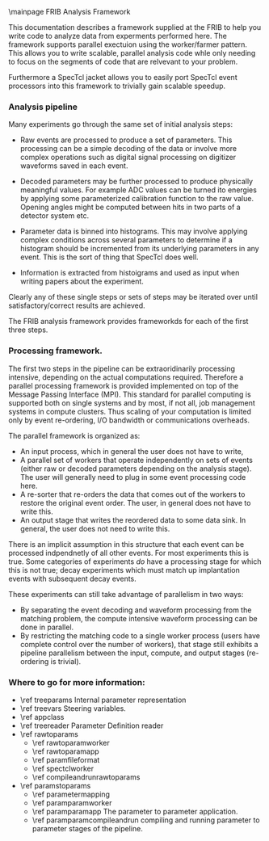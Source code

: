 \mainpage FRIB Analysis Framework

This documentation describes a framework supplied at the FRIB to help you
write code to analyze data from experments performed here.  The framework
supports parallel exectuion using the worker/farmer pattern.  This allows you
to write scalable, parallel analysis code whle only needing to focus on the
segments of code that are relvevant to your problem.

Furthermore a SpecTcl jacket allows you to easily port SpecTcl event processors
into this framework to trivially gain scalable speedup.

### Analysis pipeline

Many experiments go through the same set of initial analysis steps:

*   Raw events are processed to produce a set of parameters.  This processing
can be a simple decoding of the data or involve more complex operations such as
digital signal processing on digitizer waveforms saved in each event.

*   Decoded parameters may be further processed to produce physically meaningful
values.  For example ADC values can be turned ito energies by applying some
parameterized calibration function to the raw value.  Opening angles might be
computed between hits in two parts of a detector system etc.

*  Parameter data is binned into histograms.  This may involve applying complex
conditions across several parameters to determine if a histogram should be incremented
from its underlying parameters in any event.  This is the sort of thing that
SpecTcl does well.

*   Information is extracted from histoigrams and used as input when writing
papers about the experiment.

Clearly any of these single steps or sets of steps may be iterated over until
satisfactory/correct results are achieved.

The FRIB analysis framework provides frameworkds for each of the first three
steps.

### Processing framework.

The first two steps in the pipeline can be extraoridinarily processing intensive,
depending on the actual computations required.   Therefore a parallel processing
framework is provided implemented on top of the Message Passing Interface (MPI).
This standard for parallel computing is supported both on single systems and by
most, if not all, job management systems in compute clusters.   Thus scaling
of your computation is limited only by event re-ordering, I/O bandwidth or
communications overheads.

The parallel framework is organized as:

*  An input process, which in general the user does not have to write,
*  A parallel set of workers that operate independently on sets of events (either raw or
decoded parameters depending on the analysis stage).  The user will generally need
to plug in some event processing code here.
*  A re-sorter that re-orders the data that comes out of the workers to restore
the original event order.  The user, in general does not have to write this.
*  An output stage that writes the reordered data to some data sink.  In general,
the user does not need to write this.

There is an implicit assumption in this structure that each event can be processed
indpendnetly of all other events.   For most experiments this is true.  Some
categories of experiments *do* have a processing stage for which this is not true;
decay experiments which must match up implantation events with subsequent decay events.

These experiments can still take advantage of parallelism in two ways:

*  By separating the event decoding and waveform processing from the matching problem,
the compute intensive waveform processing can be done in parallel.
*  By restricting the matching code to a single worker process (users have complete
control over the number of workers), that stage still exhibits a pipeline parallelism
between the input, compute, and output stages (re-ordering is trivial).

### Where to go for more information:

*  \ref treeparams Internal parameter representation  
*  \ref treevars    Steering variables.
*  \ref appclass 
*  \ref treereader Parameter Definition reader
*  \ref rawtoparams
    *    \ref rawtoparamworker 
    *    \ref rawtoparamapp
    *    \ref paramfileformat 
    *    \ref spectclworker 
    *    \ref compileandrunrawtoparams
*   \ref paramstoparams
    *    \ref parametermapping 
    *    \ref paramparamworker 
    *    \ref paramparamapp The parameter to parameter application.
    *    \ref paramparamcompileandrun compiling and running parameter to  parameter stages of the pipeline.
    
